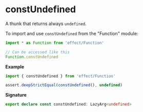 # constUndefined

A thunk that returns always `undefined`.

To import and use `constUndefined` from the "Function" module:

```ts
import * as Function from 'effect/Function'

// Can be accessed like this
Function.constUndefined
```

**Example**

```ts
import { constUndefined } from 'effect/Function'

assert.deepStrictEqual(constUndefined(), undefined)
```

**Signature**

```ts
export declare const constUndefined: LazyArg<undefined>
```
